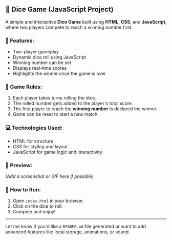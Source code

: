 ## 🎲 Dice Game (JavaScript Project)

A simple and interactive **Dice Game** built using **HTML**, **CSS**, and **JavaScript**, where two players compete to reach a winning number first.

### 🔧 Features:

* Two-player gameplay
* Dynamic dice roll using JavaScript
* Winning number can be set
* Displays real-time scores
* Highlights the winner once the game is over

### 📜 Game Rules:


1. Each player takes turns rolling the dice.
2. The rolled number gets added to the player's total score.
3. The first player to reach the **winning number** is declared the winner.
4. Game can be reset to start a new match.

### 💻 Technologies Used:

* HTML for structure
* CSS for styling and layout
* JavaScript for game logic and interactivity

### 📸 Preview:

*(Add a screenshot or GIF here if possible)*

### 🚀 How to Run:

1. Open `index.html` in your browser.
2. Click on the dice to roll.
3. Compete and enjoy!

---

Let me know if you'd like a `README.md` file generated or want to add advanced features like local storage, animations, or sound.
